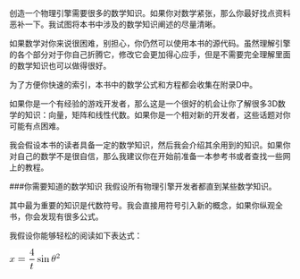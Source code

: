 创造一个物理引擎需要很多的数学知识。如果你对数学紧张，那么你最好找点资料恶补一下。我试图将本书中涉及的数学知识阐述的尽量清晰。

如果数学对你来说很困难，别担心，你仍然可以使用本书的源代码。虽然理解引擎的各个部分对于你自己折腾它，修改它会更加得心应手，但是不需要完全理解里面的数学知识也可以做得很好。

为了方便你快速的索引，本书中的数学公式和方程都会收集在附录D中。

如果你是一个有经验的游戏开发者，那么这是一个很好的机会让你了解很多3D数学的知识：向量，矩阵和线性代数。如果你是一个相对新的开发者，这些话题对你可能有点困难。

我会假设本书的读者具备一定的数学知识，然后我会介绍其余用到的知识。如果你对自己的数学不是很自信，那么我建议你在开始前准备一本参考书或者查找一些网上的教程。

###你需要知道的数学知识
我假设所有物理引擎开发者都直到某些数学知识。

其中最为重要的知识是代数符号。我会直接用符号引入新的概念，如果你纵观全书，你会发现有很多公式。

我假设你能够轻松的阅读如下表达式：

![](/img/CodeCogsEqn.png)